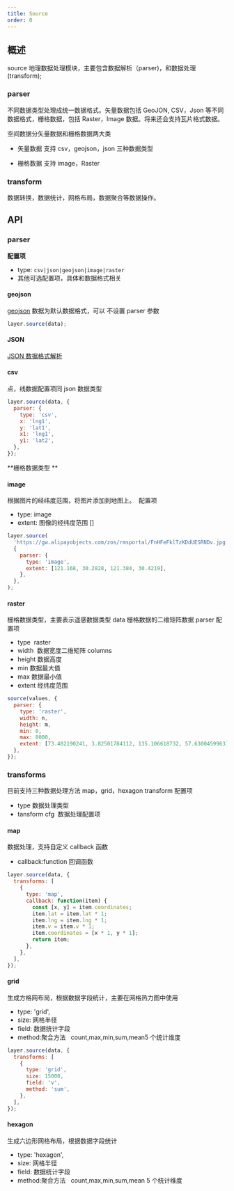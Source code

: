 ```yaml
---
title: Source
order: 0
---
```


## 概述

source 地理数据处理模块，主要包含数据解析（parser)，和数据处理(transform);

### parser

不同数据类型处理成统一数据格式。矢量数据包括 GeoJON, CSV，Json 等不同数据格式，栅格数据，包括 Raster，Image 数据。将来还会支持瓦片格式数据。

空间数据分矢量数据和栅格数据两大类

- 矢量数据 支持 csv，geojson，json 三种数据类型

- 栅格数据 支持 image，Raster

### transform

数据转换，数据统计，网格布局，数据聚合等数据操作。

## API

### parser


**配置项**

 - type:  ```csv|json|geojson|image|raster```
 - 其他可选配置项，具体和数据格式相关


#### geojson

[geojson](https://www.yuque.com/antv/l7/dm2zll) 数据为默认数据格式，可以 不设置 parser 参数

```javascript
layer.source(data);
```

#### JSON
[JSON 数据格式解析](../json)

#### csv

点，线数据配置项同 json 数据类型

```javascript
layer.source(data, {
  parser: {
    type: 'csv',
    x: 'lng1',
    y: 'lat1',
    x1: 'lng1',
    y1: 'lat2',
  },
});
```

**栅格数据类型 **

#### image

根据图片的经纬度范围，将图片添加到地图上。  配置项

- type: image
- extent: 图像的经纬度范围 []

```javascript
layer.source(
  'https://gw.alipayobjects.com/zos/rmsportal/FnHFeFklTzKDdUESRNDv.jpg',
  {
    parser: {
      type: 'image',
      extent: [121.168, 30.2828, 121.384, 30.4219],
    },
  },
);
```

#### raster

栅格数据类型，主要表示遥感数据类型 data 栅格数据的二维矩阵数据 parser 配置项

- type  raster
- width  数据宽度二维矩阵 columns
- height 数据高度
- min 数据最大值
- max 数据最小值
- extent 经纬度范围

```javascript
source(values, {
  parser: {
    type: 'raster',
    width: n,
    height: m,
    min: 0,
    max: 8000,
    extent: [73.482190241, 3.82501784112, 135.106618732, 57.6300459963],
  },
});
```

### transforms

目前支持三种数据处理方法 map，grid，hexagon transform 配置项

- type 数据处理类型
- tansform cfg  数据处理配置项

#### map

数据处理，支持自定义 callback 函数

- callback:function 回调函数

```javascript
layer.source(data, {
  transforms: [
    {
      type: 'map',
      callback: function(item) {
        const [x, y] = item.coordinates;
        item.lat = item.lat * 1;
        item.lng = item.lng * 1;
        item.v = item.v * 1;
        item.coordinates = [x * 1, y * 1];
        return item;
      },
    },
  ],
});
```

#### grid

生成方格网布局，根据数据字段统计，主要在网格热力图中使用

- type: 'grid',
- size: 网格半径
- field: 数据统计字段
- method:聚合方法   count,max,min,sum,mean5 个统计维度

```javascript
layer.source(data, {
  transforms: [
    {
      type: 'grid',
      size: 15000,
      field: 'v',
      method: 'sum',
    },
  ],
});
```

#### hexagon

生成六边形网格布局，根据数据字段统计

- type: 'hexagon',
- size: 网格半径
- field: 数据统计字段
- method:聚合方法   count,max,min,sum,mean 5 个统计维度

